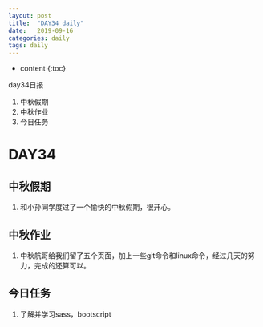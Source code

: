 ```yaml
---
layout: post
title:  "DAY34 daily"
date:   2019-09-16
categories: daily
tags: daily
---
```


* content
{:toc}

day34日报
1. 中秋假期
2. 中秋作业
3. 今日任务









# DAY34 
## 中秋假期
1. 和小孙同学度过了一个愉快的中秋假期，很开心。

## 中秋作业
1. 中秋航哥给我们留了五个页面，加上一些git命令和linux命令，经过几天的努力，完成的还算可以。

## 今日任务
1. 了解并学习sass，bootscript







